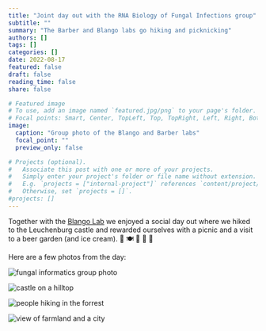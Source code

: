```yaml
---
title: "Joint day out with the RNA Biology of Fungal Infections group"
subtitle: ""
summary: "The Barber and Blango labs go hiking and picknicking"
authors: []
tags: []
categories: []
date: 2022-08-17
featured: false
draft: false
reading_time: false
share: false

# Featured image
# To use, add an image named `featured.jpg/png` to your page's folder.
# Focal points: Smart, Center, TopLeft, Top, TopRight, Left, Right, BottomLeft, Bottom, BottomRight.
image:
  caption: "Group photo of the Blango and Barber labs"
  focal_point: ""
  preview_only: false

# Projects (optional).
#   Associate this post with one or more of your projects.
#   Simply enter your project's folder or file name without extension.
#   E.g. `projects = ["internal-project"]` references `content/project/deep-learning/index.md`.
#   Otherwise, set `projects = []`.
#projects: []
---
```


Together with the [Blango Lab](https://blangolab.com/) we enjoyed a social day out where we hiked to the Leuchenburg castle and rewarded ourselves with a picnic and a visit to a beer garden (and ice cream). :stuffed_flatbread: :plate_with_cutlery: :watermelon: :beer: :icecream: 

Here are a few photos from the day:

![fungal informatics group photo](fi_2022-08-16.jpg "Fungal Informatics group on top of the Leuchtenburg")

![castle on a hilltop](2022-08-16_castle.jpeg "Leuchtenburg castle ie the destination (image credit: Matt Blango)")

![people hiking in the forrest](2022-08-16_hiking.jpeg "Scientists in the woods!")

![view of farmland and a city](2022-08-16_view.jpeg "The view wasn't bad either :grinning:")
